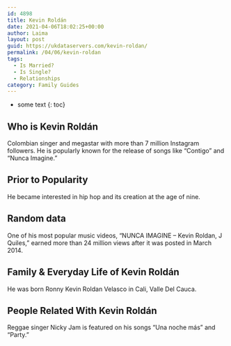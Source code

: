 ```yaml
---
id: 4898
title: Kevin Roldán
date: 2021-04-06T18:02:25+00:00
author: Laima
layout: post
guid: https://ukdataservers.com/kevin-roldan/
permalink: /04/06/kevin-roldan
tags:
  - Is Married?
  - Is Single?
  - Relationships
category: Family Guides
---
```


* some text
{: toc}


## Who is Kevin Roldán
                  
                  
                  
Colombian singer and megastar with more than 7 million Instagram followers. He is popularly known for the release of songs like &#8220;Contigo&#8221; and &#8220;Nunca Imagine.&#8221; 
                  
              
            
              
            
                
                
                
## Prior to Popularity
                  
                  
                  
He became interested in hip hop and its creation at the age of nine.
                  
              
            
              
            
                
                
                
## Random data
                  
                  
                  
One of his most popular music videos, &#8220;NUNCA IMAGINE &#8211; Kevin Roldan, J Quiles,&#8221; earned more than 24 million views after it was posted in March 2014.
                  
              
            
              
            
                
                
                
## Family & Everyday Life of Kevin Roldán
                  
                  
                  
He was born Ronny Kevin Roldan Velasco in Cali, Valle Del Cauca.
                  
              
            
              
            
                
                
                
## People Related With Kevin Roldán
                  
                  
                  
Reggae singer Nicky Jam is featured on his songs &#8220;Una noche más&#8221; and &#8220;Party.&#8221;
                  
              
            
              
            
                
              
            
              
              
            
            
              
            
          
          
          